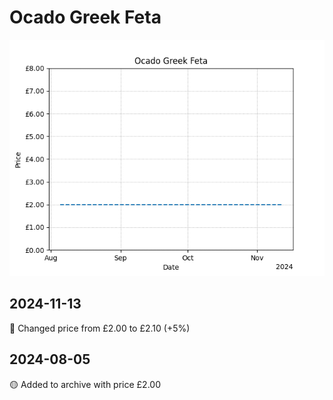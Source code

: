 # Ocado Greek Feta
![](charts/product-60110011.png)
## 2024-11-13
🔴 Changed price from £2.00 to £2.10 (+5%)
## 2024-08-05
🟡 Added to archive with price £2.00